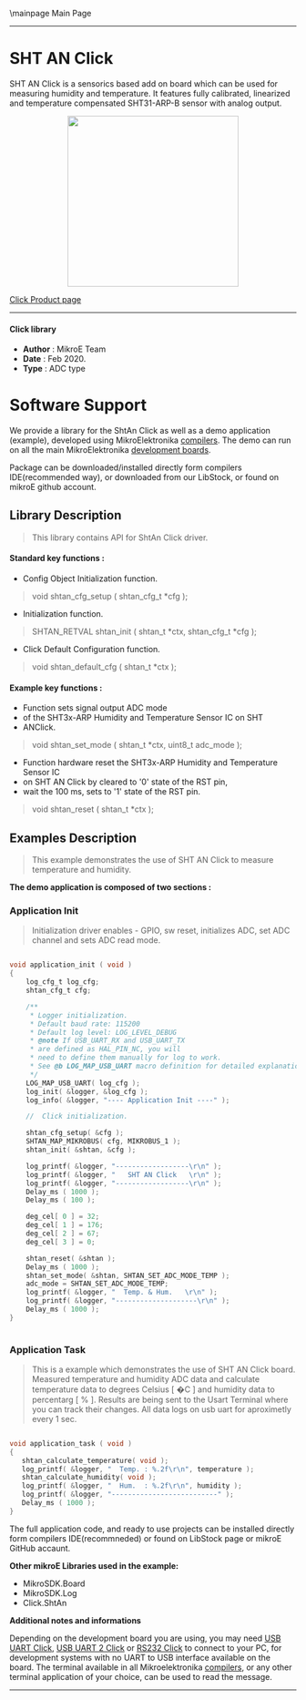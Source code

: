 \mainpage Main Page
 
---
# SHT AN Click

SHT AN Click is a sensorics based add on board which can be used for measuring humidity and temperature. It features fully calibrated, linearized and temperature compensated SHT31-ARP-B sensor with analog output.

<p align="center">
  <img src="https://download.mikroe.com/images/click_for_ide/shtan_click.png" height=300px>
</p>

[Click Product page](https://www.mikroe.com/sht-an-click)

---


#### Click library 

- **Author**        : MikroE Team
- **Date**          : Feb 2020.
- **Type**          : ADC type


# Software Support

We provide a library for the ShtAn Click 
as well as a demo application (example), developed using MikroElektronika 
[compilers](https://shop.mikroe.com/compilers). 
The demo can run on all the main MikroElektronika [development boards](https://shop.mikroe.com/development-boards).

Package can be downloaded/installed directly form compilers IDE(recommended way), or downloaded from our LibStock, or found on mikroE github account. 

## Library Description

> This library contains API for ShtAn Click driver.

#### Standard key functions :

- Config Object Initialization function.
> void shtan_cfg_setup ( shtan_cfg_t *cfg ); 
 
- Initialization function.
> SHTAN_RETVAL shtan_init ( shtan_t *ctx, shtan_cfg_t *cfg );

- Click Default Configuration function.
> void shtan_default_cfg ( shtan_t *ctx );


#### Example key functions :

- Function sets signal output ADC mode 
- of the SHT3x-ARP Humidity and Temperature Sensor IC on SHT
- ANClick.
> void shtan_set_mode ( shtan_t *ctx, uint8_t adc_mode );
 
- Function hardware reset the SHT3x-ARP Humidity and Temperature Sensor IC
- on SHT AN Click by cleared to '0' state of the RST pin,
- wait the 100 ms, sets to '1' state of the RST pin.
> void shtan_reset ( shtan_t *ctx );


## Examples Description

> This example demonstrates the use of SHT AN Click to measure temperature and humidity.


**The demo application is composed of two sections :**

### Application Init 

> Initialization driver enables - GPIO, sw reset,
> initializes ADC, set ADC channel and sets ADC read mode.

```c

void application_init ( void )
{
    log_cfg_t log_cfg;
    shtan_cfg_t cfg;

    /** 
     * Logger initialization.
     * Default baud rate: 115200
     * Default log level: LOG_LEVEL_DEBUG
     * @note If USB_UART_RX and USB_UART_TX 
     * are defined as HAL_PIN_NC, you will 
     * need to define them manually for log to work. 
     * See @b LOG_MAP_USB_UART macro definition for detailed explanation.
     */
    LOG_MAP_USB_UART( log_cfg );
    log_init( &logger, &log_cfg );
    log_info( &logger, "---- Application Init ----" );

    //  Click initialization.

    shtan_cfg_setup( &cfg );
    SHTAN_MAP_MIKROBUS( cfg, MIKROBUS_1 );
    shtan_init( &shtan, &cfg );

    log_printf( &logger, "------------------\r\n" );
    log_printf( &logger, "   SHT AN Click   \r\n" );
    log_printf( &logger, "------------------\r\n" );
    Delay_ms ( 1000 );
    Delay_ms ( 100 );

    deg_cel[ 0 ] = 32;
    deg_cel[ 1 ] = 176;
    deg_cel[ 2 ] = 67;
    deg_cel[ 3 ] = 0;

    shtan_reset( &shtan );
    Delay_ms ( 1000 );
    shtan_set_mode( &shtan, SHTAN_SET_ADC_MODE_TEMP );
    adc_mode = SHTAN_SET_ADC_MODE_TEMP;
    log_printf( &logger, "  Temp. & Hum.   \r\n" );
    log_printf( &logger, "--------------------\r\n" );
    Delay_ms ( 1000 );
}
  
```

### Application Task

> This is a example which demonstrates the use of SHT AN Click board.
> Measured temperature and humidity ADC data and calculate temperature data to degrees Celsius [ �C ] and
> humidity data to percentarg [ % ].
> Results are being sent to the Usart Terminal where you can track their changes.
> All data logs on usb uart for aproximetly every 1 sec.

```c

void application_task ( void )
{
   shtan_calculate_temperature( void );
   log_printf( &logger, "  Temp. : %.2f\r\n", temperature );
   shtan_calculate_humidity( void );
   log_printf( &logger, "  Hum.  : %.2f\r\n", humidity );
   log_printf( &logger, "--------------------------" );
   Delay_ms ( 1000 );
}  

```

The full application code, and ready to use projects can be  installed directly form compilers IDE(recommneded) or found on LibStock page or mikroE GitHub accaunt.

**Other mikroE Libraries used in the example:** 

- MikroSDK.Board
- MikroSDK.Log
- Click.ShtAn

**Additional notes and informations**

Depending on the development board you are using, you may need 
[USB UART Click](https://shop.mikroe.com/usb-uart-click), 
[USB UART 2 Click](https://shop.mikroe.com/usb-uart-2-click) or 
[RS232 Click](https://shop.mikroe.com/rs232-click) to connect to your PC, for 
development systems with no UART to USB interface available on the board. The 
terminal available in all Mikroelektronika 
[compilers](https://shop.mikroe.com/compilers), or any other terminal application 
of your choice, can be used to read the message.



---
